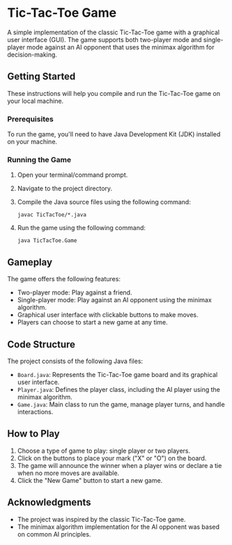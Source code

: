 # Tic-Tac-Toe Game

A simple implementation of the classic Tic-Tac-Toe game with a graphical user interface (GUI). The game supports both two-player mode and single-player mode against an AI opponent that uses the minimax algorithm for decision-making.

## Getting Started

These instructions will help you compile and run the Tic-Tac-Toe game on your local machine.

### Prerequisites

To run the game, you'll need to have Java Development Kit (JDK) installed on your machine.

### Running the Game

1. Open your terminal/command prompt.
2. Navigate to the project directory.
3. Compile the Java source files using the following command:

    ```
    javac TicTacToe/*.java
    ```

4. Run the game using the following command:

    ```
    java TicTacToe.Game
    ```

## Gameplay

The game offers the following features:

- Two-player mode: Play against a friend.
- Single-player mode: Play against an AI opponent using the minimax algorithm.
- Graphical user interface with clickable buttons to make moves.
- Players can choose to start a new game at any time.

## Code Structure

The project consists of the following Java files:

- `Board.java`: Represents the Tic-Tac-Toe game board and its graphical user interface.
- `Player.java`: Defines the player class, including the AI player using the minimax algorithm.
- `Game.java`: Main class to run the game, manage player turns, and handle interactions.

## How to Play

1. Choose a type of game to play: single player or two players.
2. Click on the buttons to place your mark ("X" or "O") on the board.
3. The game will announce the winner when a player wins or declare a tie when no more moves are available.
4. Click the "New Game" button to start a new game.

## Acknowledgments

- The project was inspired by the classic Tic-Tac-Toe game.
- The minimax algorithm implementation for the AI opponent was based on common AI principles.
